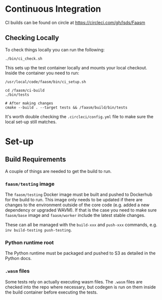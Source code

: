 # Continuous Integration

CI builds can be found on circle at https://circleci.com/gh/lsds/Faasm

## Checking Locally

To check things locally you can run the following:

```
./bin/ci_check.sh
```

This sets up the test container locally and mounts your local checkout. Inside the container you need to run:

```
/usr/local/code/faasm/bin/ci_setup.sh

cd /faasm/ci-build
./bin/tests

# After making changes
cmake --build . --target tests && /faasm/build/bin/tests
```

It's worth double checking the `.circleci/config.yml` file to make sure the local set-up still matches.

# Set-up

## Build Requirements

A couple of things are needed to get the build to run.

### `faasm/testing` image

The `faasm/testing` Docker image must be built and pushed to Dockerhub for the build to run. This image only needs to
be updated if there are changes to the environment outside of the core code (e.g. added a new dependency or
upgraded WAVM). If that is the case you need to make sure `faasm/base` image and `faasm/worker` include the latest
stable changes.

These can all be managed with the `build-xxx` and `push-xxx` commands, e.g. `inv build-testing push-testing`.

### Python runtime root

The Python runtime must be packaged and pushed to S3 as detailed in the Python docs.

### `.wasm` files

Some tests rely on actually executing wasm files. The `.wasm` files are checked into the repo where
necessary, but codegen is run on them inside the build container before executing the tests.



